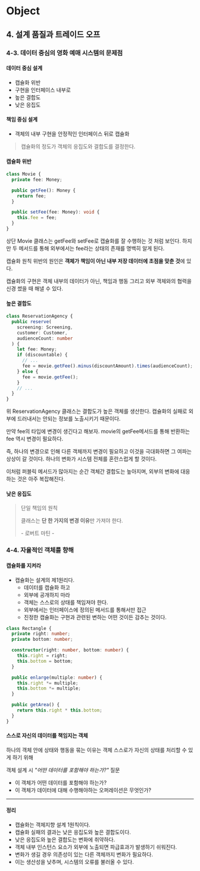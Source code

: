 # Object

## 4. 설계 품질과 트레이드 오프

### 4-3. 데이터 중심의 영화 예매 시스템의 문제점

#### 데이터 중심 설계

- 캡슐화 위반
- 구현을 인터페이스 내부로
- 높은 결합도
- 낮은 응집도

#### 책임 중심 설계

- 객체의 내부 구현을 안정적인 인터페이스 뒤로 캡슐화

> 캡슐화의 정도가 객체의 응집도와 결합도를 결정한다.

#### 캡슐화 위반

```typescript
class Movie {
  private fee: Money;

  public getFee(): Money {
    return fee;
  }

  public setFee(fee: Money): void {
    this.fee = fee;
  }
}
```

상단 Movie 클래스는 getFee와 setFee로 캡슐화를 잘 수행하는 것 처럼 보인다.
하지만 두 메서드를 통해 외부에서는 fee라는 상태의 존재를 명백히 알게 된다.

캡슐화 원칙 위반의 원인은 **객체가 책임이 아닌 내부 저장 데이터에 초점을 맞춘 것**에 있다.

캡슐화의 구현은 객체 내부의 데이터가 아닌, 책임과 행동 그리고 외부 객체와의 협력을 신경 썼을 때 해낼 수 있다.

#### 높은 결합도

```typescript
class ReservationAgency {
  public reserve(
    screening: Screening,
    customer: Customer,
    audienceCount: number
  ) {
    let fee: Money;
    if (discountable) {
      // ...
      fee = movie.getFee().minus(discountAmount).times(audienceCount);
    } else {
      fee = movie.getFee();
    }
    // ...
  }
}
```

위 ReservationAgency 클래스는 결합도가 높은 객체를 생산한다. 캡슐화의 실패로 외부에 드러내서는 안되는 정보를 노출시키기 때문이다.

만약 fee의 타입에 변경이 생긴다고 해보자.
movie의 getFee메서드를 통해 반환하는 fee 역시 변경이 필요하다.

즉, 하나의 변경으로 인해 다른 객체까지 변경이 필요하고 이것을 극대화하면 그 여파는 상상이 갈 것이다. 하나의 변화가 시스템 전체를 혼란스럽게 할 것이다.

이처럼 퍼블릭 메서드가 많아지는 순간 객체간 결합도는 높아지며, 외부의 변화에 대응하는 것은 아주 복잡해진다.

#### 낮은 응집도

> 단일 책임의 원칙
>
> 클래스는 **단 한 가지의 변경 이유**만 가져야 한다.
>
> \- 로버트 마틴 -

### 4-4. 자율적인 객체를 향해

#### 캡슐화를 지켜라

- 캡슐화는 설계의 제1원리다.
  - 데이터를 캡슐화 하고
  - 외부에 공개하지 마라
  - 객체는 스스로의 상태를 책임져야 한다.
  - 외부에서는 인터페이스에 정의된 메서드를 통해서만 접근
  - 진정한 캡슐화는 구현과 관련된 변하는 어떤 것이든 감추는 것이다.

```typescript
class Rectangle {
  private right: number;
  private bottom: number;

  constructor(right: number, bottom: number) {
    this.right = right;
    this.bottom = bottom;
  }

  public enlarge(multiple: number) {
    this.right *= multiple;
    this.bottom *= multiple;
  }

  public getArea() {
    return this.right * this.bottom;
  }
}
```

#### 스스로 자신의 데이터를 책임지는 객체

하나의 객체 안에 상태와 행동을 묶는 이유는 객체 스스로가 자신의 상태를 처리할 수 있게 하기 위해

객체 설계 시 _"어떤 데이터를 포함해야 하는가?"_ 질문

- 이 객체가 어떤 데이터를 포함해야 하는가?
- 이 객체가 데이터에 대해 수행해야하는 오퍼레이션은 무엇인가?

---

#### 정리

- 캡슐화는 객체지향 설계 1원칙이다.
- 캡슐화 실패의 결과는 낮은 응집도와 높은 결합도이다.
- 낮은 응집도와 높은 결합도는 변화에 취약하다.
- 객체 내부 인스턴스 요소가 외부에 노출되면 파급효과가 발생하기 쉬워진다.
- 변화가 생길 경우 의존성이 있는 다른 객체까지 변화가 필요하다.
- 이는 생산성을 낮추며, 시스템의 오류를 불러올 수 있다.
